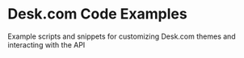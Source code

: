 Desk.com Code Examples
================

Example scripts and snippets for customizing Desk.com themes and interacting with the API
